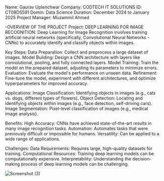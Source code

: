 Name: Gaurav Uplenchwar
Company: CODTECH IT SOLUTIONS
ID: CT08DS591
Domin: Data Science
Duration: December 2024 to January 2025
Project Manager: Muzammil Ahmed


-OVERVIEW OF THE PROJECT
Project: DEEP LEARNING FOR IMAGE RECOGNITION:
Deep Learning for Image Recognition involves training artificial neural networks (specifically, Convolutional Neural Networks - CNNs) to accurately identify and classify objects within images.

Key Steps:
Data Preparation: Collect and preprocess a large dataset of images.
Model Building: Design a CNN architecture with layers like convolutional, pooling, and fully connected layers.
Model Training: Train the model on the prepared dataset, adjusting its parameters to minimize errors.
Evaluation: Evaluate the model's performance on unseen data.
Refinement: Fine-tune the model, experiment with different architectures, and optimize hyperparameters for improved accuracy.

Applications:
Image Classification: Identifying objects in images (e.g., cats vs. dogs, different types of flowers).
Object Detection: Locating and identifying objects within images (e.g., face detection, self-driving cars).
Image Segmentation: Pixel-level classification of images (e.g., medical image analysis).

Benefits:
High Accuracy: CNNs have achieved state-of-the-art results in many image recognition tasks.
Automation: Automates tasks that were previously difficult or impossible for humans.
Versatility: Can be applied to a wide range of applications.

Challenges:
Data Requirements: Requires large, high-quality datasets for training.
Computational Resources: Training deep learning models can be computationally expensive.
Interpretability: Understanding the decision-making process of deep learning models can be challenging.

![Screenshot (3)](https://github.com/user-attachments/assets/3eef459b-998c-4a99-8fee-759b37acbd0c)
